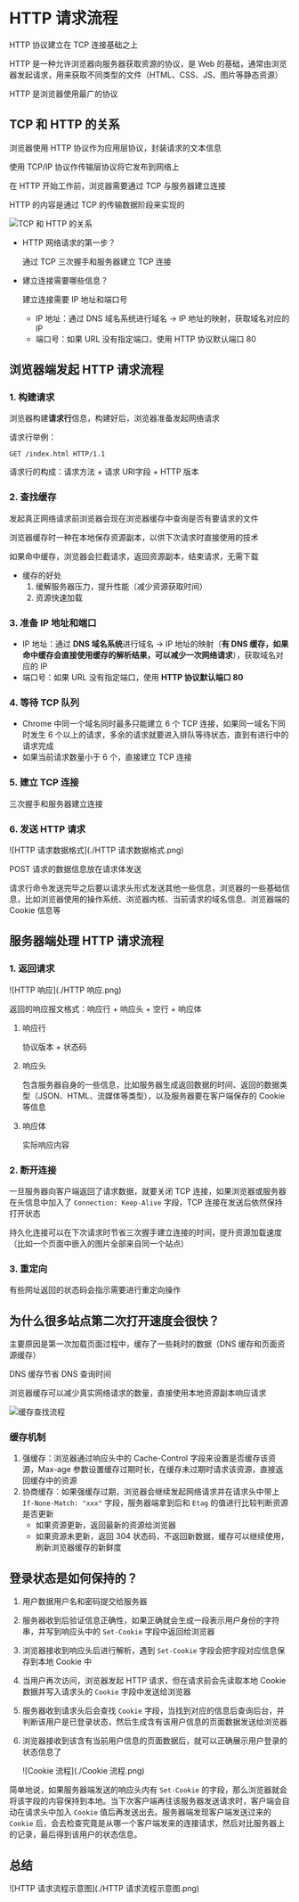 # HTTP 请求流程

HTTP 协议建立在 TCP 连接基础之上

HTTP 是一种允许浏览器向服务器获取资源的协议，是 Web 的基础，通常由浏览器发起请求，用来获取不同类型的文件（HTML、CSS、JS、图片等静态资源）

HTTP 是浏览器使用最广的协议

## TCP 和 HTTP 的关系

浏览器使用 HTTP 协议作为应用层协议，封装请求的文本信息

使用 TCP/IP 协议作传输层协议将它发布到网络上

在 HTTP 开始工作前，浏览器需要通过 TCP 与服务器建立连接

HTTP 的内容是通过 TCP 的传输数据阶段来实现的

![TCP 和 HTTP 的关系](.\TCP&HTTP.png)

- HTTP 网络请求的第一步？

  通过 TCP 三次握手和服务器建立 TCP 连接

- 建立连接需要哪些信息？

  建立连接需要 IP 地址和端口号

  - IP 地址：通过 DNS 域名系统进行域名 -> IP 地址的映射，获取域名对应的 IP
  - 端口号：如果 URL 没有指定端口，使用 HTTP 协议默认端口 80

## 浏览器端发起 HTTP 请求流程

### 1. 构建请求

浏览器构建**请求行**信息，构建好后，浏览器准备发起网络请求

请求行举例：

`GET /index.html HTTP/1.1`

请求行的构成：请求方法 + 请求  URI字段 + HTTP 版本

### 2. 查找缓存

发起真正网络请求前浏览器会现在浏览器缓存中查询是否有要请求的文件

浏览器缓存时一种在本地保存资源副本，以供下次请求时直接使用的技术

如果命中缓存，浏览器会拦截请求，返回资源副本，结束请求，无需下载

- 缓存的好处
  1. 缓解服务器压力，提升性能（减少资源获取时间）
  2. 资源快速加载

### 3. 准备 IP 地址和端口

- IP 地址：通过 **DNS 域名系统**进行域名 -> IP 地址的映射（**有 DNS 缓存，如果命中缓存会直接使用缓存的解析结果，可以减少一次网络请求**），获取域名对应的 IP
- 端口号：如果 URL 没有指定端口，使用 **HTTP 协议默认端口 80**

### 4. 等待 TCP 队列

- Chrome 中同一个域名同时最多只能建立 6 个 TCP 连接，如果同一域名下同时发生 6 个以上的请求，多余的请求就要进入排队等待状态，直到有进行中的请求完成
- 如果当前请求数量小于 6 个，直接建立 TCP 连接

### 5. 建立 TCP 连接

三次握手和服务器建立连接

### 6. 发送 HTTP 请求

![HTTP 请求数据格式](./HTTP 请求数据格式.png)

POST 请求的数据信息放在请求体发送

请求行命令发送完毕之后要以请求头形式发送其他一些信息，浏览器的一些基础信息，比如浏览器使用的操作系统、浏览器内核、当前请求的域名信息、浏览器端的 Cookie 信息等

## 服务器端处理 HTTP 请求流程

### 1. 返回请求

![HTTP 响应](./HTTP 响应.png)

返回的响应报文格式：响应行 + 响应头 + 空行 + 响应体

1. 响应行

   协议版本 + 状态码

2. 响应头

   包含服务器自身的一些信息，比如服务器生成返回数据的时间、返回的数据类型（JSON、HTML、流媒体等类型），以及服务器要在客户端保存的 Cookie 等信息

3. 响应体

   实际响应内容

### 2. 断开连接

一旦服务器向客户端返回了请求数据，就要关闭 TCP 连接，如果浏览器或服务器在头信息中加入了 `Connection: Keep-Alive` 字段，TCP 连接在发送后依然保持打开状态

持久化连接可以在下次请求时节省三次握手建立连接的时间，提升资源加载速度（比如一个页面中嵌入的图片全部来自同一个站点）

### 3. 重定向

有些网址返回的状态码会指示需要进行重定向操作

## 为什么很多站点第二次打开速度会很快？

主要原因是第一次加载页面过程中，缓存了一些耗时的数据（DNS 缓存和页面资源缓存）

DNS 缓存节省 DNS 查询时间

浏览器缓存可以减少真实网络请求的数量，直接使用本地资源副本响应请求

![缓存查找流程](./缓存查找流程.png)

### 缓存机制

1. 强缓存：浏览器通过响应头中的 Cache-Control 字段来设置是否缓存该资源，Max-age 参数设置缓存过期时长，在缓存未过期时请求该资源，直接返回缓存中的资源
2. 协商缓存：如果强缓存过期，浏览器会继续发起网络请求并在请求头中带上 `If-None-Match: "xxx"` 字段，服务器端拿到后和 `Etag` 的值进行比较判断资源是否更新
   - 如果资源更新，返回最新的资源给浏览器
   - 如果资源未更新，返回 304 状态码，不返回新数据，缓存可以继续使用，刷新浏览器缓存的新鲜度

## 登录状态是如何保持的？

1. 用户数据用户名和密码提交给服务器

2. 服务器收到后验证信息正确性，如果正确就会生成一段表示用户身份的字符串，并写到响应头中的 `Set-Cookie` 字段中返回给浏览器

3. 浏览器接收到响应头后进行解析，遇到 `Set-Cookie` 字段会把字段对应信息保存到本地 Cookie 中

4. 当用户再次访问，浏览器发起 HTTP 请求，但在请求前会先读取本地 Cookie 数据并写入请求头的 `Cookie` 字段中发送给浏览器

5. 服务器收到请求头后会查找 `Cookie` 字段，当找到对应的信息后查询后台，并判断该用户是已登录状态，然后生成含有该用户信息的页面数据发送给浏览器

6. 浏览器接收到该含有当前用户信息的页面数据后，就可以正确展示用户登录的状态信息了

   ![Cookie 流程](./Cookie 流程.png)

简单地说，如果服务器端发送的响应头内有 `Set-Cookie` 的字段，那么浏览器就会将该字段的内容保持到本地。当下次客户端再往该服务器发送请求时，客户端会自动在请求头中加入 `Cookie` 值后再发送出去。服务器端发现客户端发送过来的 `Cookie` 后，会去检查究竟是从哪一个客户端发来的连接请求，然后对比服务器上的记录，最后得到该用户的状态信息。

## 总结

![HTTP 请求流程示意图](./HTTP 请求流程示意图.png)

